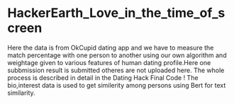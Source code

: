 # HackerEarth_Love_in_the_time_of_screen
Here the data is from OkCupid dating app and we have to measure the match percentage with one person to another using our own algorithm and weightage given to various features of human dating profile.Here one subbmission result is submitted otheres are not uploaded here.
The whole process is described in detail in the Dating Hack Final Code ! The bio,interest data is used to get similerity among persons using Bert for text similarity.
